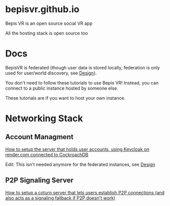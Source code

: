 # bepisvr.github.io
Bepis VR is an open source social VR app

All the hosting stack is open source too

# Docs

BepisVR is federated (though user data is stored locally, federation is only used for user/world discovery, see [Design](https://github.com/bepisvr/bepisvr.github.io/tree/main/thoughts/Design.md)).

You don't need to follow these tutorials to use Bepis VR! Instead, you can connect to a public instance hosted by someone else.

These tutorials are if you want to host your own instance.

# Networking Stack

## Account Managment

[How to setup the server that holds user accounts, using Keycloak on render.com connected to CockroachDB](https://github.com/bepisvr/bepisvr.github.io/tree/main/doc/accounts)

Edit: This isn't needed anymore for the federated instances, see [Design](https://github.com/bepisvr/bepisvr.github.io/tree/main/thoughts/Design.md)

## P2P Signaling Server

[How to setup a coturn server that lets users establish P2P connections (and also acts as a signaling fallback if P2P doesn't work)](https://github.com/bepisvr/bepisvr.github.io/blob/main/doc/coturn/README.md)
